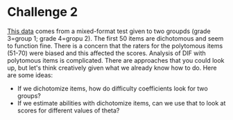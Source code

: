 # Challenge 2

[This data](https://github.com/ben-domingue/252L/blob/master/cJ/challenge2.Rdata) comes from a mixed-format test given to two groupds (grade 3=group 1; grade 4=gropu 2). The first 50 items are dichotomous and seem to function fine. There is a concern that the raters for the polytomous items (51-70) were biased and this affected the scores. 
Analysis of DIF with polytomous items is complicated. There are approaches that you could look up, but let's think creatively given what we already know how to do.
Here are some ideas:

- If we dichotomize items, how do difficulty coefficients look for two groups?
- If we estimate abilities with dichotomize items, can we use that to look at scores for different values of theta?

  
